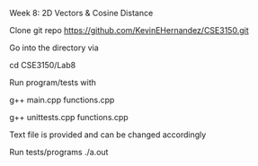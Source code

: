 Week 8: 2D Vectors & Cosine Distance

Clone git repo https://github.com/KevinEHernandez/CSE3150.git

Go into the directory via

cd CSE3150/Lab8

Run program/tests with

g++ main.cpp functions.cpp

g++ unittests.cpp functions.cpp

Text file is provided and can be changed accordingly

Run tests/programs ./a.out
